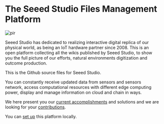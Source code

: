 # The Seeed Studio Files Management Platform

<p style={{textAlign: 'center'}}><img src="https://files.seeedstudio.com/wiki/seeed_logo/Wiki_Platform_GT_Logo.jpg" alt="pir" width={1000} height="auto" /></p>

Seeed Studio has dedicated to realizing interactive digital replica of our physical world, as being an IoT hardware partner since 2008. This is an open platform collecting all the wikis published by Seeed Studio, to show you the full picture of our efforts, natural environments digitization and outcome production.

This is the Github source files for Seeed Studio.

You can constantly receive updated data from sensors and sensors network, access computational resources with different edge computing power, display and manage information on cloud and chain in ways.

We here present you our [current accomplishments](/Getting_Started) and solutions and we are looking for your [contributions](https://github.com/Seeed-Studio/wiki-documents/discussions/339).

You can [set up](https://wiki.seeedstudio.com/Deploy_Page_Locally) this platform locally.
